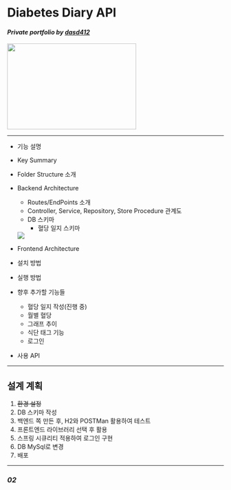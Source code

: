# __Diabetes Diary API__
#### _Private portfolio by <u>dasd412</u>_

<img src="https://avatars.githubusercontent.com/u/45190017?s=400&u=249335d9223895b5c810904eeea30377910f1c3a&v=4" width="300" height="200">

---

+ 기능 설명

+ Key Summary

+ Folder Structure 소개

+ Backend Architecture

  + Routes/EndPoints 소개
  + Controller, Service, Repository, Store Procedure 관계도
  + DB 스키마
    + 혈당 일지 스키마
  <img src="https://d2sqqdb3t4xrq5.cloudfront.net/upload/4JFwxfMRNJhsJQJGt/V1d4eTVMWmZhaDdRTnU4Z1JfWVJUbnRzb2V0TmRQaEdRRGQucG5n">
  
+ Frontend Architecture

+ 설치 방법

+ 실행 방법 

+ 향후 추가할 기능들
  + 혈당 일지 작성(진행 중)
  + 월별 혈당 
  + 그래프 추이
  + 식단 태그 기능
  + 로그인 
  
 + 사용 API
   
---
## __설계 계획__ 

1. ~~환경 설정~~
2. DB 스키마 작성
3. 백엔드 쪽 만든 후, H2와 POSTMan 활용하여 테스트
4. 프론트엔드 라이브러리 선택 후 활용
5. 스프링 시큐리티 적용하여 로그인 구현
6. DB MySql로 변경
7. 배포 

---
### _02_ ###
